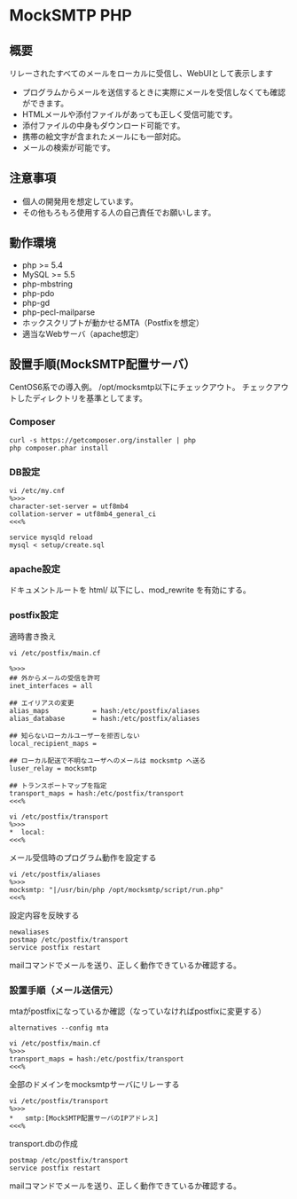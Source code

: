 # MockSMTP PHP

## 概要

リレーされたすべてのメールをローカルに受信し、WebUIとして表示します

* プログラムからメールを送信するときに実際にメールを受信しなくても確認ができます。
* HTMLメールや添付ファイルがあっても正しく受信可能です。
* 添付ファイルの中身もダウンロード可能です。
* 携帯の絵文字が含まれたメールにも一部対応。
* メールの検索が可能です。


## 注意事項

* 個人の開発用を想定しています。
* その他もろもろ使用する人の自己責任でお願いします。

## 動作環境

* php >= 5.4
* MySQL >= 5.5
* php-mbstring
* php-pdo
* php-gd
* php-pecl-mailparse
* ホックスクリプトが動かせるMTA（Postfixを想定）
* 適当なWebサーバ（apache想定）

## 設置手順(MockSMTP配置サーバ）

CentOS6系での導入例。
/opt/mocksmtp以下にチェックアウト。
チェックアウトしたディレクトリを基準としてます。

### Composer

	curl -s https://getcomposer.org/installer | php
    php composer.phar install


### DB設定

    vi /etc/my.cnf
    %>>>
    character-set-server = utf8mb4
    collation-server = utf8mb4_general_ci
    <<<%

    service mysqld reload
    mysql < setup/create.sql

### apache設定

ドキュメントルートを html/ 以下にし、mod_rewrite を有効にする。

### postfix設定

適時書き換え

    vi /etc/postfix/main.cf

    %>>>
    ## 外からメールの受信を許可
    inet_interfaces = all

    ## エイリアスの変更
    alias_maps           = hash:/etc/postfix/aliases
    alias_database       = hash:/etc/postfix/aliases

    ## 知らないローカルユーザーを拒否しない
    local_recipient_maps =

    ## ローカル配送で不明なユーザへのメールは mocksmtp へ送る
    luser_relay = mocksmtp

    ## トランスポートマップを指定
    transport_maps = hash:/etc/postfix/transport
    <<<%

    vi /etc/postfix/transport
    %>>>
    *  local:
    <<<%

メール受信時のプログラム動作を設定する

    vi /etc/postfix/aliases
	%>>>
    mocksmtp: "|/usr/bin/php /opt/mocksmtp/script/run.php"
    <<<%

設定内容を反映する

    newaliases
    postmap /etc/postfix/transport
    service postfix restart

mailコマンドでメールを送り、正しく動作できているか確認する。

### 設置手順（メール送信元）

mtaがpostfixになっているか確認（なっていなければpostfixに変更する）

	alternatives --config mta

    vi /etc/postfix/main.cf
    %>>>
	transport_maps = hash:/etc/postfix/transport
    <<<%

全部のドメインをmocksmtpサーバにリレーする

    vi /etc/postfix/transport
    %>>>
    *   smtp:[MockSMTP配置サーバのIPアドレス]
    <<<%

transport.dbの作成

    postmap /etc/postfix/transport
    service postfix restart

mailコマンドでメールを送り、正しく動作できているか確認する。


